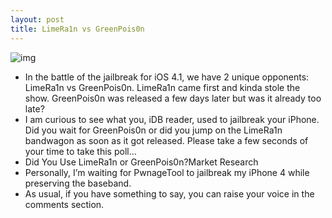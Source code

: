 ```yaml
---
layout: post
title: LimeRa1n vs GreenPois0n
---
```

![img](http://media.idownloadblog.com/wp-content/uploads/2010/10/GreenPois0n-vs-LimeRa1n.png)
* In the battle of the jailbreak for iOS 4.1, we have 2 unique opponents: LimeRa1n vs GreenPois0n. LimeRa1n came first and kinda stole the show. GreenPois0n was released a few days later but was it already too late?
* I am curious to see what you, iDB reader, used to jailbreak your iPhone. Did you wait for GreenPois0n or did you jump on the LimeRa1n bandwagon as soon as it got released. Please take a few seconds of your time to take this poll…
* Did You Use LimeRa1n or GreenPois0n?Market Research
* Personally, I’m waiting for PwnageTool to jailbreak my iPhone 4 while preserving the baseband.
* As usual, if you have something to say, you can raise your voice in the comments section.

